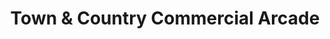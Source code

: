 ---
title: "Town & Country Commercial Arcade"
url: /cainta/town-and-country-commercial-arcade/
shop: mall
---